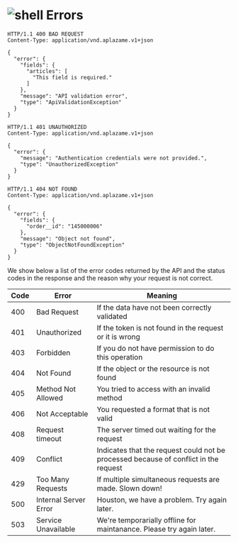 # ![shell](http://aplazame.com/static/img/docs/shell.gif) Errors


```http
HTTP/1.1 400 BAD REQUEST
Content-Type: application/vnd.aplazame.v1+json

{
  "error": {
    "fields": {
      "articles": [
        "This field is required."
      ]
    }, 
    "message": "API validation error", 
    "type": "ApiValidationException"
  }
}
```

```http
HTTP/1.1 401 UNAUTHORIZED
Content-Type: application/vnd.aplazame.v1+json

{
  "error": {
    "message": "Authentication credentials were not provided.", 
    "type": "UnauthorizedException"
  }
}
```


```http
HTTP/1.1 404 NOT FOUND
Content-Type: application/vnd.aplazame.v1+json

{
  "error": {
    "fields": {
      "order__id": "145000006"
    }, 
    "message": "Object not found", 
    "type": "ObjectNotFoundException"
  }
}
```

We show below a list of the error codes returned by the API and the status codes in the response and the reason why your request is not correct.


Code | Error | Meaning
---- | ----- | -------
400 | Bad Request | If the data have not been correctly validated
401 | Unauthorized | If the token is not found in the request or it is wrong
403 | Forbidden | If you do not have permission to do this operation
404 | Not Found | If the object or the resource is not found
405 | Method Not Allowed | You tried to access with an invalid method
406 | Not Acceptable | You requested a format that is not valid
408 | Request timeout | The server timed out waiting for the request
409 | Conflict | Indicates that the request could not be processed because of conflict in the request
429 | Too Many Requests | If multiple simultaneous requests are made. Slown down!
500 | Internal Server Error | Houston, we have a problem. Try again later.
503 | Service Unavailable | We're temporarially offline for maintanance. Please try again later.

